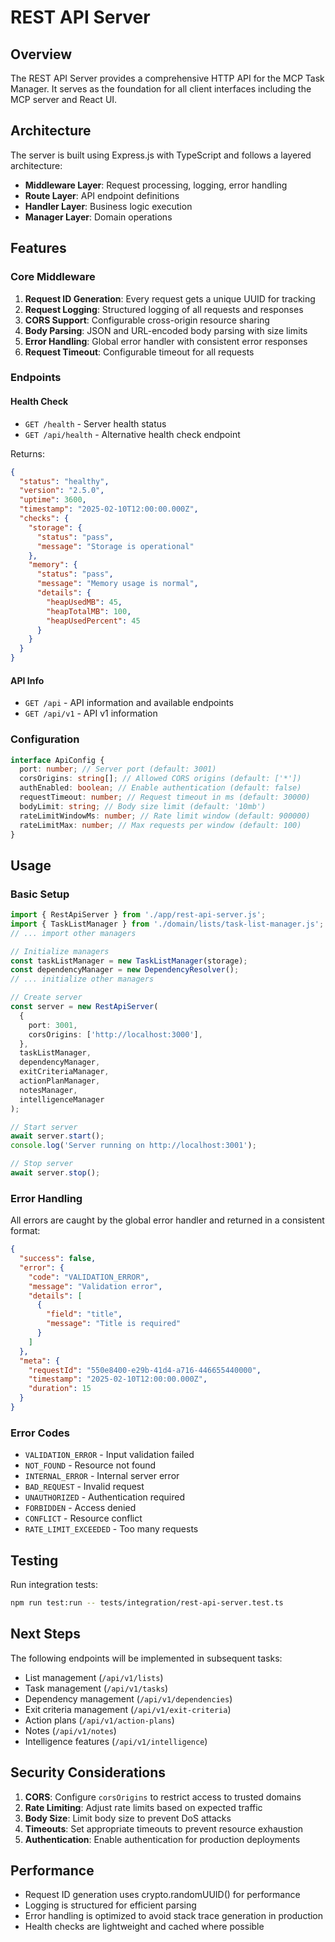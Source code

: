 # REST API Server

## Overview

The REST API Server provides a comprehensive HTTP API for the MCP Task Manager. It serves as the foundation for all client interfaces including the MCP server and React UI.

## Architecture

The server is built using Express.js with TypeScript and follows a layered architecture:

- **Middleware Layer**: Request processing, logging, error handling
- **Route Layer**: API endpoint definitions
- **Handler Layer**: Business logic execution
- **Manager Layer**: Domain operations

## Features

### Core Middleware

1. **Request ID Generation**: Every request gets a unique UUID for tracking
2. **Request Logging**: Structured logging of all requests and responses
3. **CORS Support**: Configurable cross-origin resource sharing
4. **Body Parsing**: JSON and URL-encoded body parsing with size limits
5. **Error Handling**: Global error handler with consistent error responses
6. **Request Timeout**: Configurable timeout for all requests

### Endpoints

#### Health Check

- `GET /health` - Server health status
- `GET /api/health` - Alternative health check endpoint

Returns:

```json
{
  "status": "healthy",
  "version": "2.5.0",
  "uptime": 3600,
  "timestamp": "2025-02-10T12:00:00.000Z",
  "checks": {
    "storage": {
      "status": "pass",
      "message": "Storage is operational"
    },
    "memory": {
      "status": "pass",
      "message": "Memory usage is normal",
      "details": {
        "heapUsedMB": 45,
        "heapTotalMB": 100,
        "heapUsedPercent": 45
      }
    }
  }
}
```

#### API Info

- `GET /api` - API information and available endpoints
- `GET /api/v1` - API v1 information

### Configuration

```typescript
interface ApiConfig {
  port: number; // Server port (default: 3001)
  corsOrigins: string[]; // Allowed CORS origins (default: ['*'])
  authEnabled: boolean; // Enable authentication (default: false)
  requestTimeout: number; // Request timeout in ms (default: 30000)
  bodyLimit: string; // Body size limit (default: '10mb')
  rateLimitWindowMs: number; // Rate limit window (default: 900000)
  rateLimitMax: number; // Max requests per window (default: 100)
}
```

## Usage

### Basic Setup

```typescript
import { RestApiServer } from './app/rest-api-server.js';
import { TaskListManager } from './domain/lists/task-list-manager.js';
// ... import other managers

// Initialize managers
const taskListManager = new TaskListManager(storage);
const dependencyManager = new DependencyResolver();
// ... initialize other managers

// Create server
const server = new RestApiServer(
  {
    port: 3001,
    corsOrigins: ['http://localhost:3000'],
  },
  taskListManager,
  dependencyManager,
  exitCriteriaManager,
  actionPlanManager,
  notesManager,
  intelligenceManager
);

// Start server
await server.start();
console.log('Server running on http://localhost:3001');

// Stop server
await server.stop();
```

### Error Handling

All errors are caught by the global error handler and returned in a consistent format:

```json
{
  "success": false,
  "error": {
    "code": "VALIDATION_ERROR",
    "message": "Validation error",
    "details": [
      {
        "field": "title",
        "message": "Title is required"
      }
    ]
  },
  "meta": {
    "requestId": "550e8400-e29b-41d4-a716-446655440000",
    "timestamp": "2025-02-10T12:00:00.000Z",
    "duration": 15
  }
}
```

### Error Codes

- `VALIDATION_ERROR` - Input validation failed
- `NOT_FOUND` - Resource not found
- `INTERNAL_ERROR` - Internal server error
- `BAD_REQUEST` - Invalid request
- `UNAUTHORIZED` - Authentication required
- `FORBIDDEN` - Access denied
- `CONFLICT` - Resource conflict
- `RATE_LIMIT_EXCEEDED` - Too many requests

## Testing

Run integration tests:

```bash
npm run test:run -- tests/integration/rest-api-server.test.ts
```

## Next Steps

The following endpoints will be implemented in subsequent tasks:

- List management (`/api/v1/lists`)
- Task management (`/api/v1/tasks`)
- Dependency management (`/api/v1/dependencies`)
- Exit criteria management (`/api/v1/exit-criteria`)
- Action plans (`/api/v1/action-plans`)
- Notes (`/api/v1/notes`)
- Intelligence features (`/api/v1/intelligence`)

## Security Considerations

1. **CORS**: Configure `corsOrigins` to restrict access to trusted domains
2. **Rate Limiting**: Adjust rate limits based on expected traffic
3. **Body Size**: Limit body size to prevent DoS attacks
4. **Timeouts**: Set appropriate timeouts to prevent resource exhaustion
5. **Authentication**: Enable authentication for production deployments

## Performance

- Request ID generation uses crypto.randomUUID() for performance
- Logging is structured for efficient parsing
- Error handling is optimized to avoid stack trace generation in production
- Health checks are lightweight and cached where possible
